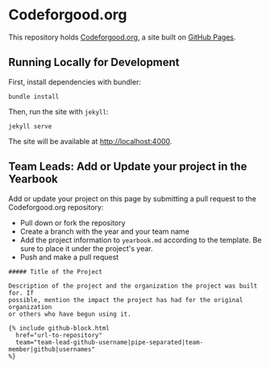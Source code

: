 # Codeforgood.org

This repository holds [Codeforgood.org](http://Codeforgood.org), a site built on [GitHub Pages](https://pages.github.com/).

## Running Locally for Development

First, install dependencies with bundler:

```
bundle install
```

Then, run the site with `jekyll`:

```
jekyll serve
```

The site will be available at [http://localhost:4000](http://localhost:4000).

## Team Leads: Add or Update your project in the Yearbook

Add or update your project on this page by submitting a pull request to the Codeforgood.org repository:

* Pull down or fork the repository
* Create a branch with the year and your team name
* Add the project information to `yearbook.md` according to the template. Be sure to place it under the project's year.
* Push and make a pull request


```
##### Title of the Project

Description of the project and the organization the project was built for. If
possible, mention the impact the project has had for the original organization
or others who have begun using it.

{% include github-block.html
  href="url-to-repository"
  team="team-lead-github-username|pipe-separated|team-member|github|usernames"
%}
```
